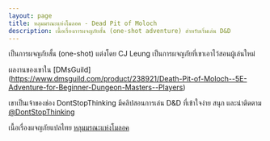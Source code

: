 ```yaml
---
layout: page
title: หลุมมรณะแห่งโมลอค - Dead Pit of Moloch
description: เนื้อเรื่องการผจญภัยสั้น (one-shot adventure) สำหรับเริ่มเล่น D&D
---
```


เป็นการผจญภัยสั้น (one-shot) แต่งโดย CJ Leung เป็นการผจญภัยที่เขาเอาไว้สอนผู้เล่นใหม่

ผลงานของเขาใน [DMsGuild] (https://www.dmsguild.com/product/238921/Death-Pit-of-Moloch--5E-Adventure-for-Beginner-Dungeon-Masters--Players)

เขาเป็นเจ้าของช่อง DontStopThinking มีคลิปสอนการเล่น D&D ที่เข้าใจง่าย สนุก และน่าติดตาม  
[@DontStopThinking](https://www.youtube.com/@DontStopThinking)

เนื้อเรื่องผจญภัยแปลไทย [หลุมมรณะแห่งโมลอค](../dead-pit-of-moloch.pdf)

